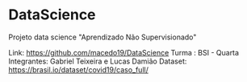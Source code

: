 # DataScience
Projeto data science "Aprendizado Não Supervisionado"


Link: https://github.com/macedo19/DataScience
Turma : BSI - Quarta
Integrantes: Gabriel Teixeira e Lucas Damião
Dataset: https://brasil.io/dataset/covid19/caso_full/
